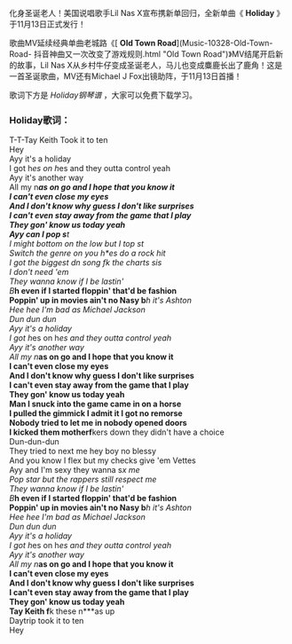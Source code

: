 

化身圣诞老人！美国说唱歌手Lil Nas X宣布携新单回归，全新单曲《 **Holiday** 》于11月13日正式发行！

歌曲MV延续经典单曲老城路《[ **Old Town Road**](Music-10328-Old-Town-Road-
抖音神曲又一次改变了游戏规则.html "Old Town Road")》MV结尾开启新的故事，Lil Nas
X从乡村牛仔变成圣诞老人，马儿也变成麋鹿长出了鹿角！这是一首圣诞歌曲，MV还有Michael J Fox出镜助阵，于11月13日首播！

歌词下方是 _Holiday钢琴谱_ ，大家可以免费下载学习。

### Holiday歌词：

T-T-Tay Keith Took it to ten  
Hey  
Ayy it's a holiday  
I got h*es on h*es and they outta control yeah  
Ayy it's another way  
All my n***as on go and I hope that you know it  
I can't even close my eyes  
And I don't know why guess I don't like surprises  
I can't even stay away from the game that I play  
They gon' know us today yeah  
Ayy can I pop s**t  
I might bottom on the low but I top s**t  
Switch the genre on you h*es do a rock hit  
I got the biggest d**n song f**k the charts sis  
I don't need 'em  
They wanna know if I be lastin'  
B***h even if I started floppin' that'd be fashion  
Poppin' up in movies ain't no Nasy b***h it's Ashton  
Hee hee I'm bad as Michael Jackson  
Dun dun dun  
Ayy it's a holiday  
I got h*es on h*es and they outta control yeah  
Ayy it's another way  
All my n***as on go and I hope that you know it  
I can't even close my eyes  
And I don't know why guess I don't like surprises  
I can't even stay away from the game that I play  
They gon' know us today yeah  
Man I snuck into the game came in on a horse  
I pulled the gimmick I admit it I got no remorse  
Nobody tried to let me in nobody opened doors  
I kicked them motherf**kers down they didn't have a choice  
Dun-dun-dun  
They tried to next me hey boy no blessy  
And you know I flex but my checks give 'em Vettes  
Ayy and I'm sexy they wanna s*x me  
Pop star but the rappers still respect me  
They wanna know if I be lastin'  
B***h even if I started floppin' that'd be fashion  
Poppin' up in movies ain't no Nasy b***h it's Ashton  
Hee hee I'm bad as Michael Jackson  
Dun dun dun  
Ayy it's a holiday  
I got h*es on h*es and they outta control yeah  
Ayy it's another way  
All my n***as on go and I hope that you know it  
I can't even close my eyes  
And I don't know why guess I don't like surprises  
I can't even stay away from the game that I play  
They gon' know us today yeah  
Tay Keith f**k these n***as up  
Daytrip took it to ten  
Hey

